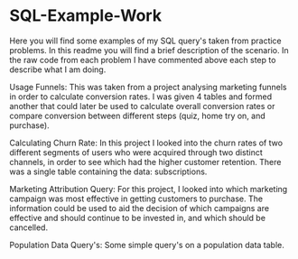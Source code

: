 # SQL-Example-Work
Here you will find some examples of my SQL query's taken from practice problems. In this readme you will find a brief description of the scenario. In the raw code from each problem I have commented above each step to describe what I am doing.

Usage Funnels: This was taken from a project analysing marketing funnels in order to calculate conversion rates. I was given 4 tables and formed another that could later be used to calculate overall conversion rates or compare conversion between different steps (quiz, home try on, and purchase).

Calculating Churn Rate: In this project I looked into the churn rates of two different segments of users who were acquired through two distinct channels, in order to see which had the higher customer retention. There was a single table containing the data: subscriptions.

Marketing Attribution Query: For this project, I looked into which marketing campaign was most effective in getting customers to purchase. The information could be used to aid the decision of which campaigns are effective and should continue to be invested in, and which should be cancelled.

Population Data Query's: Some simple query's on a population data table.
